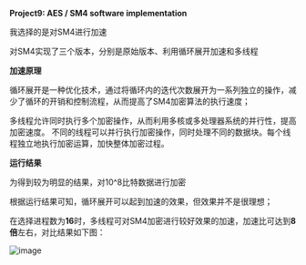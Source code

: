 **Project9: AES / SM4 software implementation**

我选择的是对SM4进行加速

对SM4实现了三个版本，分别是原始版本、利用循环展开加速和多线程

**加速原理**

循环展开是一种优化技术，通过将循环内的迭代次数展开为一系列独立的操作，减少了循环的开销和控制流程，从而提高了SM4加密算法的执行速度；

多线程允许同时执行多个加密操作，从而利用多核或多处理器系统的并行性，提高加密速度。
不同的线程可以并行执行加密操作，同时处理不同的数据块。每个线程独立地执行加密运算，加快整体加密过程。

**运行结果**

为得到较为明显的结果，对10^8比特数据进行加密

根据运行结果可知，循环展开可以起到加速的效果，但效果并不是很理想；

在选择进程数为**16**时，多线程可对SM4加密进行较好效果的加速，加速比可达到**8倍**左右，对比结果如下图：

![image](https://github.com/suibianchun/cxcysj/assets/138552183/f54a43d2-001d-4f6c-9603-be70bd394a81)



